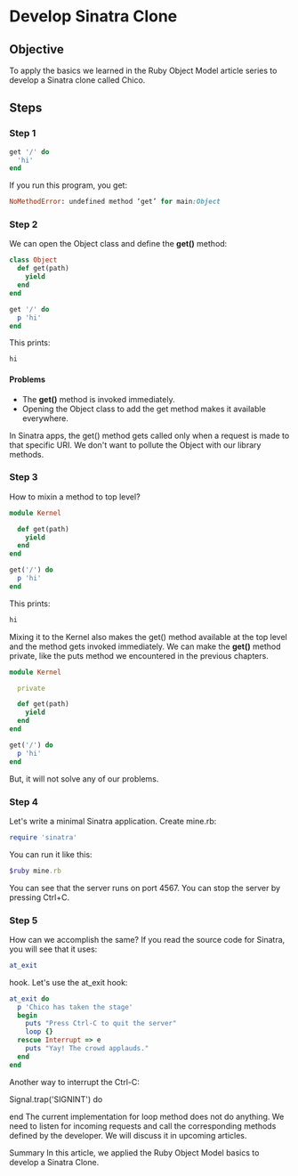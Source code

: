 # Develop Sinatra Clone

## Objective

To apply the basics we learned in the Ruby Object Model article series to develop a Sinatra clone called Chico.

## Steps

### Step 1

```ruby
get '/' do
  'hi'
end
```

If you run this program, you get:

```ruby
NoMethodError: undefined method ‘get’ for main:Object
```

### Step 2

We can open the Object class and define the **get()** method:

```ruby
class Object
  def get(path)
    yield
  end
end

get '/' do
  p 'hi'
end
```

This prints: 

```ruby
hi
```

#### Problems

* The **get()** method is invoked immediately.
* Opening the Object class to add the get method makes it available everywhere.

In Sinatra apps, the get() method gets called only when a request is made to that specific URI. We don't want to pollute the Object with our library methods.

### Step 3

How to mixin a method to top level?

```ruby
module Kernel

  def get(path)
    yield
  end
end

get('/') do
  p 'hi'
end
```

This prints: 

```ruby
hi
```

Mixing it to the Kernel also makes the get() method available at the top level and the method gets invoked immediately. We can make the **get()** method private, like the puts method we encountered in the previous chapters.

```ruby
module Kernel

  private

  def get(path)
    yield
  end
end

get('/') do
  p 'hi'
end
```

But, it will not solve any of our problems.

### Step 4

Let's write a minimal Sinatra application. Create mine.rb:

```ruby
require 'sinatra'
```

You can run it like this:

```ruby
$ruby mine.rb
```

You can see that the server runs on port 4567. You can stop the server by pressing Ctrl+C.

### Step 5

How can we accomplish the same? If you read the source code for Sinatra, you will see that it uses:

```ruby
at_exit
```

hook. Let's use the at_exit hook:

```ruby
at_exit do 
  p 'Chico has taken the stage' 
  begin
    puts "Press Ctrl-C to quit the server"
    loop {}
  rescue Interrupt => e
    puts "Yay! The crowd applauds."
  end
end
```

Another way to interrupt the Ctrl-C:

Signal.trap('SIGNINT') do

end 
The current implementation for loop method does not do anything. We need to listen for incoming requests and call the corresponding methods defined by the developer. We will discuss it in upcoming articles.

Summary
In this article, we applied the Ruby Object Model basics to develop a Sinatra Clone.